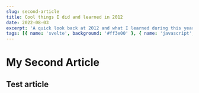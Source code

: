 ```yaml
---
slug: second-article
title: Cool things I did and learned in 2012
date: 2022-08-03
excerpt: 'A quick look back at 2012 and what I learned during this year.'
tags: [{ name: 'svelte', background: '#ff3e00' }, { name: 'javascript', background: '#ead41c' }]
---
```


# My Second Article

## Test article
